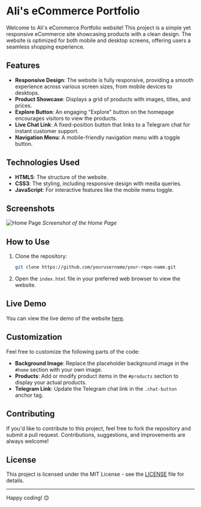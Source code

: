 # Ali's eCommerce Portfolio

Welcome to Ali's eCommerce Portfolio website! This project is a simple yet responsive eCommerce site showcasing products with a clean design. The website is optimized for both mobile and desktop screens, offering users a seamless shopping experience.

## Features

- **Responsive Design**: The website is fully responsive, providing a smooth experience across various screen sizes, from mobile devices to desktops.
- **Product Showcase**: Displays a grid of products with images, titles, and prices.
- **Explore Button**: An engaging "Explore" button on the homepage encourages visitors to view the products.
- **Live Chat Link**: A fixed-position button that links to a Telegram chat for instant customer support.
- **Navigation Menu**: A mobile-friendly navigation menu with a toggle button.

## Technologies Used

- **HTML5**: The structure of the website.
- **CSS3**: The styling, including responsive design with media queries.
- **JavaScript**: For interactive features like the mobile menu toggle.

## Screenshots

![Home Page](https://via.placeholder.com/1200x600)
*Screenshot of the Home Page*

## How to Use

1. Clone the repository:
    ```bash
    git clone https://github.com/yourusername/your-repo-name.git
    ```
2. Open the `index.html` file in your preferred web browser to view the website.

## Live Demo

You can view the live demo of the website [here](https://your-live-demo-link.com).

## Customization

Feel free to customize the following parts of the code:

- **Background Image**: Replace the placeholder background image in the `#home` section with your own image.
- **Products**: Add or modify product items in the `#products` section to display your actual products.
- **Telegram Link**: Update the Telegram chat link in the `.chat-button` anchor tag.

## Contributing

If you'd like to contribute to this project, feel free to fork the repository and submit a pull request. Contributions, suggestions, and improvements are always welcome!

## License

This project is licensed under the MIT License - see the [LICENSE](LICENSE) file for details.

---

Happy coding! 😊
